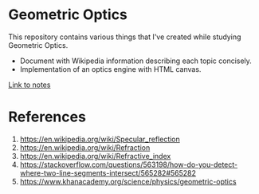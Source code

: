 # Geometric Optics

This repository contains various things that I've created while studying Geometric Optics.

 * Document with Wikipedia information describing each topic concisely.
 * Implementation of an optics engine with HTML canvas.

[Link to notes](https://darkeclipz.github.io/learn_optics/optics.html)

# References

 1. https://en.wikipedia.org/wiki/Specular_reflection
 2. https://en.wikipedia.org/wiki/Refraction
 3. https://en.wikipedia.org/wiki/Refractive_index
 4. https://stackoverflow.com/questions/563198/how-do-you-detect-where-two-line-segments-intersect/565282#565282
 5. https://www.khanacademy.org/science/physics/geometric-optics
